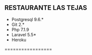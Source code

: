## RESTAURANTE LAS TEJAS
* Postgresql 9.6.*
* Git 2.*
* Php 7.1.9
* Laravel 5.5*
* Heroku

=================